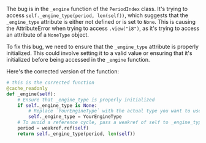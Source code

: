 The bug is in the `_engine` function of the `PeriodIndex` class. It's trying to access `self._engine_type(period, len(self))`, which suggests that the `_engine_type` attribute is either not defined or is set to `None`. This is causing the AttributeError when trying to access `.view("i8")`, as it's trying to access an attribute of a `NoneType` object.

To fix this bug, we need to ensure that the `_engine_type` attribute is properly initialized. This could involve setting it to a valid value or ensuring that it's initialized before being accessed in the `_engine` function.

Here's the corrected version of the function:
```python
# this is the corrected function
@cache_readonly
def _engine(self):
    # Ensure that _engine_type is properly initialized
    if self._engine_type is None:
        # Replace `YourEngineType` with the actual type you want to use
        self._engine_type = YourEngineType
    # To avoid a reference cycle, pass a weakref of self to _engine_type.
    period = weakref.ref(self)
    return self._engine_type(period, len(self))
```